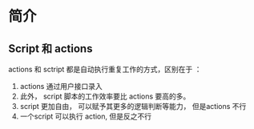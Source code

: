 # 简介



## Script 和 actions

actions 和 sctript 都是自动执行重复工作的方式，区别在于 ：

1. actions 通过用户接口录入
2. 此外， script 脚本的工作效率要比 actions 要高的多。 
3. script 更加自由， 可以赋予其更多的逻辑判断等能力， 但是actions 不行
4. 一个script 可以执行 action, 但是反之不行

